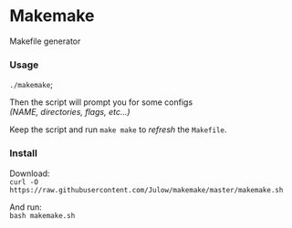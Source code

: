# Makemake

Makefile generator

### Usage

`./makemake`;

Then the script will prompt you for some configs<br />
_(NAME, directories, flags, etc...)_

Keep the script and run `make make` to _refresh_ the `Makefile`.

### Install

Download:<br />
`curl -O https://raw.githubusercontent.com/Julow/makemake/master/makemake.sh`

And run:<br />
`bash makemake.sh`

